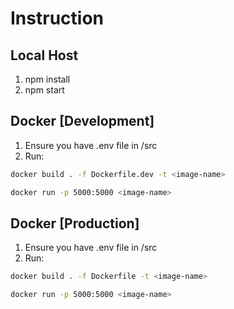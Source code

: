 # Instruction

## Local Host

1. npm install
2. npm start

## Docker [Development]

1. Ensure you have .env file in /src
2. Run:

```bash
docker build . -f Dockerfile.dev -t <image-name>

docker run -p 5000:5000 <image-name>
```

## Docker [Production]

1. Ensure you have .env file in /src
2. Run:

```bash
docker build . -f Dockerfile -t <image-name>

docker run -p 5000:5000 <image-name>
```
